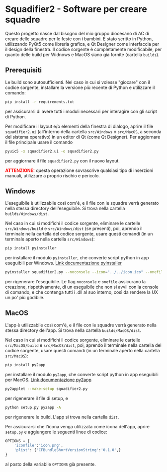 # Squadifier2 - Software per creare squadre
Questo progetto nasce dal bisogno del mio gruppo diocesano di AC di creare delle squadre per le feste con i bambini.
È stato scritto in Python, utilizzando PyQt5 come libreria grafica, e Qt Designer come interfaccia per il design della finestra.
Il codice sorgente è completamente modificabile, per quanto delle build per Widnows e MacOS siano già fornite (cartella `builds`).

## Prerequisiti
Le build sono autosufficienti. Nel caso in cui si volesse "giocare" con il codice sorgente, installare la versione più recente di Python e utilizzare il comando:

```bash
pip install -r requirements.txt
```
per assicurarsi di avere tutti i moduli necessari per interagire con gli script di Python.

Per modificare il layout e/o elementi della finestra di dialogo, aprire il file `squadifier2.ui` (all'interno della cartella `src/Windows` o `src/MacOS`, a seconda del sistema operativo) in un editor di Qt (come Qt Designer). Per aggiornare il file principale usare il comando

```bash
pyuic5 -x squadifier2.ui -o squadifier2.py
```
per aggiornare il file `squadifier2.py` con il nuovo layout.<br />

<span style="color: red"><b>ATTENZIONE:</b></span> questa operazione sovrascrive qualsiasi tipo di inserzioni manuali, utilizzare a proprio rischio e pericolo.

## Windows
L'eseguibile è utilizzabile così com'è, e il file con le squadre verrà generato nella stessa directory dell'eseguibile. Si trova nella cartella `builds/Windows/dist`.

Nel caso in cui si modifichi il codice sorgente, eliminare le cartelle `src/Windows/build` e `src/Windows/dist` (se presenti), poi, aprendo il terminale nella cartella del codice sorgente, usare questi comandi (in un terminale aperto nella cartella `src/Windows`):
```bash
pip install pyinstaller
```
per installare il modulo `pyinstaller`, che converte script python in app eseguibili per Windows. [Link documentazione pyinstaller](https://pyinstaller.org/en/stable/)

```bash
pyinstaller squadifier2.py --noconsole --icon="../../icon.ico" --onefile
```
per rigenerare l'eseguibile. Le flag `noconsole` e `onefile` assicurano la creazione, rispettivamente, di un eseguibile che non si avvii con la console di comando, e che contenga tutti i .dll al suo interno,
così da rendere la UX un po' più godibile.


## MacOS
L'app è utilizzabile così com'è, e il file con le squadre verrà generato nella stessa directory dell'app. Si trova nella cartella `builds/MacOS/dist`.

Nel caso in cui si modifichi il codice sorgente, eliminare le cartelle `src/MacOS/build` e `src/MacOS/dist`, poi, aprendo il terminale nella cartella del codice sorgente, usare questi comandi (in un terminale aperto nella cartella `src/MacOS`):
```bash
pip install py2app
```
per installare il modulo `py2app`, che converte script python in app eseguibili per MacOS. [Link documentazione py2app](https://py2app.readthedocs.io/en/latest/)

```bash
py2applet --make-setup squadifier2.py
```
per rigenerare il file di setup, e

```bash
python setup.py py2app -A
```
per rigenerare le build. L'app si trova nella cartella `dist`.

Per assicurarsi che l'icona venga utilizzata come icona dell'app, aprire `setup.py` e aggiungere le seguenti linee di codice:

```python
OPTIONS = {
    'iconfile':'icon.png',
    'plist': {'CFBundleShortVersionString':'0.1.0',}
}
```

al posto della variabile `OPTIONS` già presente.